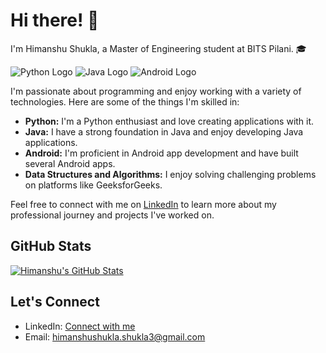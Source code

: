 # Hi there! 👋

I'm Himanshu Shukla, a Master of Engineering student at BITS Pilani. 🎓

![Python Logo](https://upload.wikimedia.org/wikipedia/commons/c/c3/Python-logo-notext.svg)
![Java Logo](https://upload.wikimedia.org/wikipedia/de/3/30/Java_programming_language_logo.svg)
![Android Logo](https://upload.wikimedia.org/wikipedia/commons/d/d7/Android_robot.svg)

I'm passionate about programming and enjoy working with a variety of technologies. Here are some of the things I'm skilled in:

- **Python:** I'm a Python enthusiast and love creating applications with it.
- **Java:** I have a strong foundation in Java and enjoy developing Java applications.
- **Android:** I'm proficient in Android app development and have built several Android apps.
- **Data Structures and Algorithms:** I enjoy solving challenging problems on platforms like GeeksforGeeks.

Feel free to connect with me on [LinkedIn](https://www.linkedin.com/in/himanshu-shukla-94505615a/) to learn more about my professional journey and projects I've worked on.

## GitHub Stats

[![Himanshu's GitHub Stats](https://github-readme-stats.vercel.app/api?username=yourgithubusername&show_icons=true&theme=dark)](https://github.com/anuraghazra/github-readme-stats)

## Let's Connect

- LinkedIn: [Connect with me](https://www.linkedin.com/in/himanshu-shukla-94505615a/)
- Email: himanshushukla.shukla3@gmail.com
